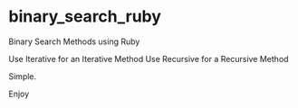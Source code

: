binary_search_ruby
==================

Binary Search Methods using Ruby

Use Iterative for an Iterative Method
Use Recursive for a Recursive Method

Simple.

Enjoy
